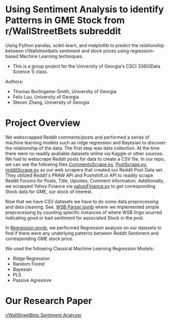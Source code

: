 # Using Sentiment Analysis to identify Patterns in GME Stock from r/WallStreetBets subreddit
Using Python pandas, scikit-learn, and matplotlib to predict the relationship between r/Wallstreetbets sentiment and stock prices using regression-based Machine Learning techniques.

* This is a group project for the University of Georgia's CSCI 3360(Data Science 1) class.

Authors:
  - Thomas Burlingame-Smith, University of Georgia
  - Felix Luu, University of Georgia
  - Steven Zhang, University of Georgia

# Project Overview
We webscrapped Reddit comments/posts and performed a series of machine learning models such as ridge regression and Bayesian to discover the relationship of the data. The first step was data collection. At the time there were no readily avaliable datasets online via Kaggle or other sources. We had to webscrape Reddit posts for data to create a CSV file. In our repo, we can see the following files [CommentsScrape.py](https://github.com/stevenzhang070302/WSBSentimentDataScience/blob/main/CommentsScrape.py), [PostScrape.py](https://github.com/stevenzhang070302/WSBSentimentDataScience/blob/main/PostScrape.py), [redditScrape.py](https://github.com/stevenzhang070302/WSBSentimentDataScience/blob/main/redditScrape.py) as our web scrapers that created our Reddit Post Data set. They utilized Reddit's PRAW API and Pushshift.io API to readily scrape Reddit Forums for Posts, Title, Upvotes, Comment information. Additionally, we scrapped Yahoo Finance via [yahooFinance.py](https://github.com/stevenzhang070302/WSBSentimentDataScience/blob/main/yahooFinance.py) to get corresponding Stock data for GME, our stock of interest.

Now that we have CSV datasets we have to do some data preprocessing and data cleaning. See, [WSB Parser.ipynb](https://github.com/stevenzhang070302/WSBSentimentDataScience/blob/main/WSB%20Parser.ipynb) where we implemented simple preprocessing by counting specific instances of where WSB lingo ocurred indicating good or bad sentiment for associated Stock in the post. 

In [Regression.ipynb](https://github.com/stevenzhang070302/WSBSentimentDataScience/blob/main/Regression.ipynb), we performed Regression analysis on our datasets to find if there were any underlying patterns between Reddit Sentiment and corresponding GME stock price.

We used the following Classical Machine Learning Regression Models:
 - Ridge Regression
 - Random Forest
 - Bayesian
 - PLS
 - Passive Agressive


# Our Research Paper *<Please Click>*
[r/WallStreetBets Sentiment Analyzer](https://drive.google.com/file/d/1VkaRAKsLlO3ebpmFYt-b72TsTpt4QN60/view)


